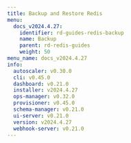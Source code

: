 ```yaml
---
title: Backup and Restore Redis
menu:
  docs_v2024.4.27:
    identifier: rd-guides-redis-backup
    name: Backup
    parent: rd-redis-guides
    weight: 50
menu_name: docs_v2024.4.27
info:
  autoscaler: v0.30.0
  cli: v0.45.0
  dashboard: v0.21.0
  installer: v2024.4.27
  ops-manager: v0.32.0
  provisioner: v0.45.0
  schema-manager: v0.21.0
  ui-server: v0.21.0
  version: v2024.4.27
  webhook-server: v0.21.0
---
```


